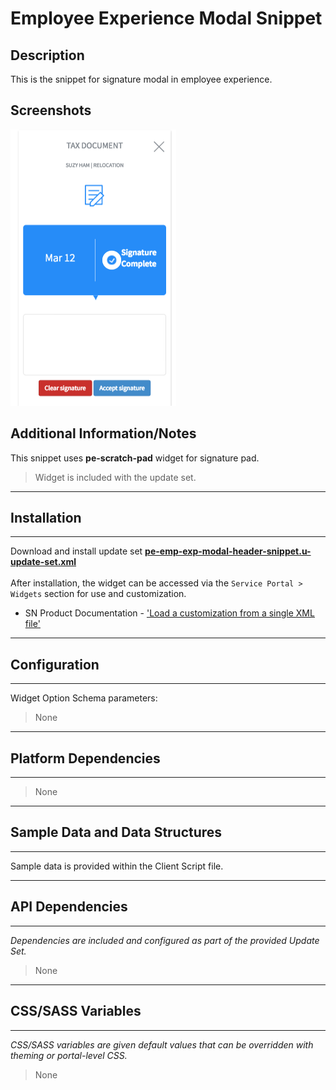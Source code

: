 # Employee Experience Modal Snippet

## Description

This is the snippet for signature modal in employee experience.

## Screenshots
![alt text](../images/pe-emp-exp-modal-header-snippet.png "Modal Snippet")

## Additional Information/Notes
This snippet uses **pe-scratch-pad** widget for signature pad.
> Widget is included with the update set.

---
## Installation
---
Download and install update set **[pe-emp-exp-modal-header-snippet.u-update-set.xml](https://github.com/platform-experience/serviceportal-widget-library/blob/master/pe-emp-exp-signature-modal-snippet/pe-emp-exp-signature-modal-snippet.u-update-set.xml)** <br/><br/>
After installation, the widget can be accessed via the `Service Portal > Widgets` section for use and customization.<br/>
* SN Product Documentation - ['Load a customization from a single XML file'](https://docs.servicenow.com/bundle/kingston-application-development/page/build/system-update-sets/task/t_SaveAnUpdateSetAsAnXMLFile.html)

---
## Configuration
---
Widget Option Schema parameters:
> None
---
## Platform Dependencies
---
> None
---
## Sample Data and Data Structures
---
Sample data is provided within the Client Script file.

---
## API Dependencies
---
<i>Dependencies are included and configured as part of the provided Update Set.</i>
> None
---
## CSS/SASS Variables
---
_CSS/SASS variables are given default values that can be overridden with theming or portal-level CSS._
> None